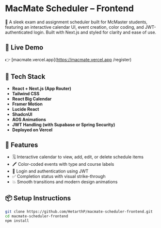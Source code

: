 # MacMate Scheduler – Frontend

📅 A sleek exam and assignment scheduler built for McMaster students, featuring an interactive calendar UI, event creation, color coding, and JWT-authenticated login. Built with Next.js and styled for clarity and ease of use.

## 🚀 Live Demo

👉 [macmate.vercel.app](https://macmate.vercel.app
/register)

## 🧰 Tech Stack

- **React + Next.js (App Router)**
- **Tailwind CSS**
- **React Big Calendar**
- **Framer Motion**
- **Lucide React**
- **ShadcnUI**
- **AOS Animations**
- **JWT Handling (with Supabase or Spring Security)**
- **Deployed on Vercel**

## 📸 Features

- 🗓️ Interactive calendar to view, add, edit, or delete schedule items  
- 🖍️ Color-coded events with type and course labels  
- 🔐 Login and authentication using JWT  
- ✅ Completion status with visual strike-through  
- 💥 Smooth transitions and modern design animations

## 📦 Setup Instructions

```bash
git clone https://github.com/HetarthP/macmate-scheduler-frontend.git
cd macmate-scheduler-frontend
npm install
